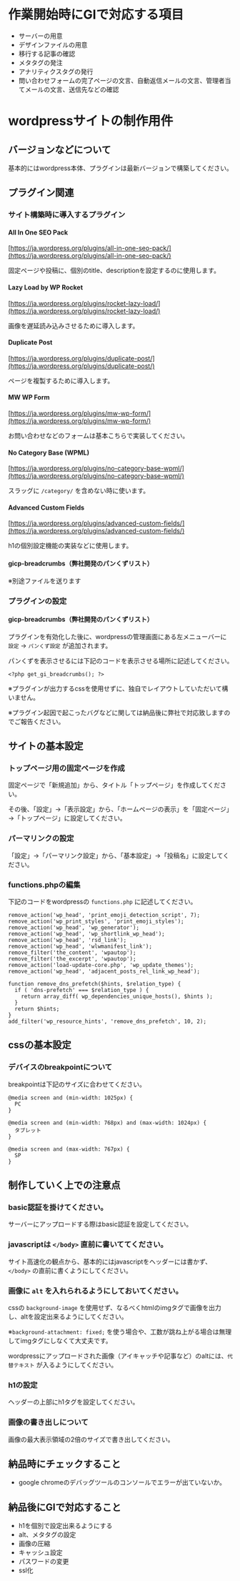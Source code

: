 # 作業開始時にGIで対応する項目

- サーバーの用意
- デザインファイルの用意
- 移行する記事の確認
- メタタグの発注
- アナリティクスタグの発行
- 問い合わせフォームの完了ページの文言、自動返信メールの文言、管理者当てメールの文言、送信先などの確認

# wordpressサイトの制作用件

## バージョンなどについて

基本的にはwordpress本体、プラグインは最新バージョンで構築してください。

## プラグイン関連

### サイト構築時に導入するプラグイン

#### All In One SEO Pack

[https://ja.wordpress.org/plugins/all-in-one-seo-pack/](https://ja.wordpress.org/plugins/all-in-one-seo-pack/)

固定ページや投稿に、個別のtitle、descriptionを設定するのに使用します。

#### Lazy Load by WP Rocket

[https://ja.wordpress.org/plugins/rocket-lazy-load/](https://ja.wordpress.org/plugins/rocket-lazy-load/)

画像を遅延読み込みさせるために導入します。

#### Duplicate Post

[https://ja.wordpress.org/plugins/duplicate-post/](https://ja.wordpress.org/plugins/duplicate-post/)

ページを複製するために導入します。

#### MW WP Form

[https://ja.wordpress.org/plugins/mw-wp-form/](https://ja.wordpress.org/plugins/mw-wp-form/)

お問い合わせなどのフォームは基本こちらで実装してください。

#### No Category Base (WPML)

[https://ja.wordpress.org/plugins/no-category-base-wpml/](https://ja.wordpress.org/plugins/no-category-base-wpml/)

スラッグに `/category/` を含めない時に使います。

#### Advanced Custom Fields

[https://ja.wordpress.org/plugins/advanced-custom-fields/](https://ja.wordpress.org/plugins/advanced-custom-fields/)

h1の個別設定機能の実装などに使用します。

#### gicp-breadcrumbs（弊社開発のパンくずリスト）

※別途ファイルを送ります

### プラグインの設定

#### gicp-breadcrumbs（弊社開発のパンくずリスト）

プラグインを有効化した後に、wordpressの管理画面にある左メニューバーに `設定` → `パンくず設定` が追加されます。

パンくずを表示させるには下記のコードを表示させる場所に記述してください。

`<?php get_gi_breadcrumbs(); ?>`

※プラグインが出力するcssを使用せずに、独自でレイアウトしていただいて構いません。

※プラグイン起因で起こったバグなどに関しては納品後に弊社で対応致しますのでご報告ください。

## サイトの基本設定

### トップページ用の固定ページを作成

固定ページで「新規追加」から、タイトル「トップページ」を作成してください。

その後、「設定」→「表示設定」から、「ホームページの表示」を「固定ページ」→「トップページ」に設定してください。

### パーマリンクの設定

「設定」→「パーマリンク設定」から、「基本設定」→「投稿名」に設定してください。

### functions.phpの編集

下記のコードをwordpressの `functions.php` に記述してください。

```
remove_action('wp_head', 'print_emoji_detection_script', 7);
remove_action('wp_print_styles', 'print_emoji_styles');
remove_action('wp_head', 'wp_generator');
remove_action('wp_head', 'wp_shortlink_wp_head');
remove_action('wp_head', 'rsd_link');
remove_action('wp_head', 'wlwmanifest_link');
remove_filter('the_content', 'wpautop');
remove_filter('the_excerpt', 'wpautop');
remove_action('load-update-core.php', 'wp_update_themes');
remove_action('wp_head', 'adjacent_posts_rel_link_wp_head');

function remove_dns_prefetch($hints, $relation_type) {
  if ( 'dns-prefetch' === $relation_type ) {
    return array_diff( wp_dependencies_unique_hosts(), $hints );
  }
  return $hints;
}
add_filter('wp_resource_hints', 'remove_dns_prefetch', 10, 2);

```

## cssの基本設定

### デバイスのbreakpointについて

breakpointは下記のサイズに合わせてください。

```
@media screen and (min-width: 1025px) {
  PC
}

@media screen and (min-width: 768px) and (max-width: 1024px) {
  タブレット
}

@media screen and (max-width: 767px) {
  SP
}
```

## 制作していく上での注意点

### basic認証を掛けてください。

サーバーにアップロードする際はbasic認証を設定してください。

### javascriptは `</body>` 直前に書いててください。

サイト高速化の観点から、基本的にはjavascriptをヘッダーには書かず、 `</body>` の直前に書くようにしてください。

### 画像に `alt` を入れられるようにしておいてください。

cssの `background-image` を使用せず、なるべくhtmlのimgタグで画像を出力し、altを設定出来るようにしてください。

※`background-attachment: fixed;` を使う場合や、工数が跳ね上がる場合は無理してimgタグにしなくて大丈夫です。

wordpressにアップロードされた画像（アイキャッチや記事など）のaltには、`代替テキスト` が入るようにしてください。

### h1の設定

ヘッダーの上部にh1タグを設定してください。

### 画像の書き出しについて

画像の最大表示領域の2倍のサイズで書き出してください。

## 納品時にチェックすること

- google chromeのデバッグツールのコンソールでエラーが出ていないか。

## 納品後にGIで対応すること

- h1を個別で設定出来るようにする
- alt、メタタグの設定
- 画像の圧縮
- キャッシュ設定
- パスワードの変更
- ssl化

